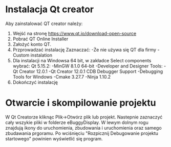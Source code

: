 # Instalacja Qt creator
Aby zainstalować QT creator należy:
1. Wejść na stronę https://www.qt.io/download-open-source
2. Pobrać QT Online Installer
3. Założyć konto QT.
4. Przprowadzać instalację Zaznaczać:
   -Że nie używa się QT dla firmy
   -Custom instalation
5. Dla instalacji na Windowsa 64 bit, w zakładce Select components wybrać:
   Qt 5.15.2:
     -MinGW 8.1.0 64-bit
   -Developer and Designer Tools:
     -Qt Creator 12.0.1
     -Qt Creator 12.0.1 CDB Debugger Support
     -Debugging Tools for Windows
     -Cmake 3.27.7
     -Ninja 1.10.2
6. Dokończyć instalację
# Otwarcie i skompilowanie projektu
W Qt Creatorze kliknąc Plik->Otwórz plik lub projekt. Nastepnie zaznaczyć cały wszykie pliki w folderze eBuggyDisplay.
W lewym dolnym rogu znajdują ikony do uruchomienia, zbudowania i uruchomienia oraz samego zbudawania prgoramu.
Po wciśnięciu "Rozpicznij Debugowanie projektu startowego" powinien wyświetlić się program.
